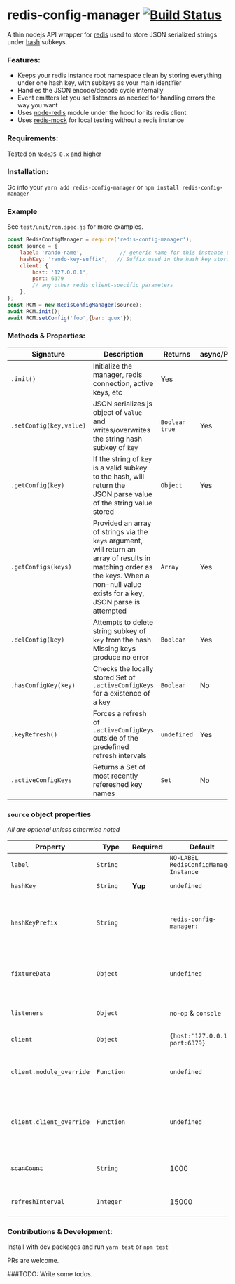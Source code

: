 # redis-config-manager [![Build Status](https://travis-ci.org/mirusresearch/redis-config-manager.svg?branch=master)](https://travis-ci.org/mirusresearch/redis-config-manager)
A thin nodejs API wrapper for [redis](https://redis.io/) used to store JSON serialized strings under [hash](https://redis.io/commands#hash) subkeys.

### Features:
- Keeps your redis instance root namespace clean by storing everything under one hash key, with subkeys as your main identifier
- Handles the JSON encode/decode cycle internally
- Event emitters let you set listeners as needed for handling errors the way you want
- Uses [node-redis](https://github.com/NodeRedis/node_redis) module under the hood for its redis client
- Uses [redis-mock](https://github.com/yeahoffline/redis-mock) for local testing without a redis instance

### Requirements:
Tested on `NodeJS 8.x` and higher 

### Installation:
Go into your
`yarn add redis-config-manager`
or
`npm install redis-config-manager`

### Example
See `test/unit/rcm.spec.js` for more examples.
```javascript
const RedisConfigManager = require('redis-config-manager');
const source = {
    label: 'rando-name',            // generic name for this instance used in testing
    hashKey: 'rando-key-suffix',   // Suffix used in the hash key storing the data
    client: {
        host: '127.0.0.1',
        port: 6379
        // any other redis client-specific parameters
    },
};
const RCM = new RedisConfigManager(source);
await RCM.init();
await RCM.setConfig('foo',{bar:'quux'});
```

### Methods & Properties:
|Signature| Description | Returns | async/Promise | Deprecated |
|---------|-------------|---------|---------------|------------|
|`.init()`| Initialize the manager, redis connection, active keys, etc | Yes |
|`.setConfig(key,value)` | JSON serializes js object of `value` and writes/overwrites the string hash subkey of `key`| `Boolean true` | Yes |
|`.getConfig(key)` | If the string of `key` is a valid subkey to the hash, will return the JSON.parse value of the string value stored | `Object` | Yes |
|`.getConfigs(keys)` | Provided an array of strings via the `keys` argument, will return an array of results in matching order as the keys.  When a non-null value exists for a key, JSON.parse is attempted | `Array` | Yes |
|`.delConfig(key)` | Attempts to delete string subkey of `key` from the hash.  Missing keys produce no error | `Boolean` | Yes |
| `.hasConfigKey(key)`| Checks the locally stored Set of `.activeConfigKeys` for a existence of a key | `Boolean` | No |  |
| `.keyRefresh()` | Forces a refresh of `.activeConfigKeys` outside of the predefined refresh intervals | `undefined` | Yes | |
| `.activeConfigKeys`| Returns a Set of most recently refereshed key names | `Set` | No | |

### `source` object properties
_All are optional unless otherwise noted_

| Property  |Type| Required | Default   | Description | Deprecated |
|-----------|----|----------|-----------|-------------|------------|
| `label`   | `String` |  |`NO-LABEL RedisConfigManager Instance` | Readable identifier for debugging. |
| `hashKey` | `String` | **Yup**|`undefined`| Suffix to prepended to `hashKeyPrefix` |
| `hashKeyPrefix` | `String` | |`redis-config-manager:`| Prefix for the hash key managed by this instance -- typically left as-is unless you have a pre-existing hash you want to use |
| `fixtureData` | `Object` | | `undefined` | A simple/json-serializable object to be preloaded upon instantiation.  See below for more detail.|
| `listeners` |  `Object` | | `no-op` & `console` | `A key/function object for event listeners of `debug`,`ready`,`error`|
| `client` | `Object`| | `{host:'127.0.0.1', port:6379}` | Parameters for the [node-redis](https://github.com/NodeRedis/node_redis#options-object-properties) client|
| `client.module_override` | `Function` | | `undefined` | replaces built-in `require('node_redis')` (maybe a new branch, custom version you're using)|
| `client.client_override` | `Function` | | `undefined` | Re-use an existing `node_redis` client instance rather than using its own. (used during testing with [redis-mock](https://github.com/yeahoffline/redis-mock))|
| ~~`scanCount`~~| `String` | | 1000 | Number of subkeys scanned per `HSCAN` - see the [count option](https://redis.io/commands/scan#the-count-option) for details | **Deprecated in v1.2.x** |
| `refreshInterval`| `Integer`| | 15000 | Number of milliseconds between key refreshes | |

### Contributions & Development:
Install with dev packages and run `yarn test` or `npm test`

PRs are welcome.


###TODO:
Write some todos.
